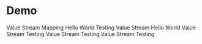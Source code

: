 # Demo
Value Stream Mapping
Hello World Testing
Value Stream Hello World
Value Stream Testing
Value Stream Testing
Value Stream Testing
